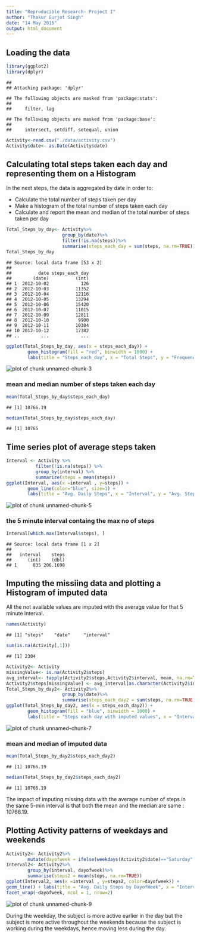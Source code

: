 ```yaml
---
title: "Reproducible Research- Project I"
author: "Thakur Gurjot Singh"
date: "14 May 2016"
output: html_document
---
```

## Loading the data

```r
library(ggplot2)
library(dplyr)
```

```
## 
## Attaching package: 'dplyr'
```

```
## The following objects are masked from 'package:stats':
## 
##     filter, lag
```

```
## The following objects are masked from 'package:base':
## 
##     intersect, setdiff, setequal, union
```

```r
Activity<-read.csv("./data/activity.csv")
Activity$date<- as.Date(Activity$date)
```

## Calculating total steps taken each day and representing them on a Histogram
In the next steps, the data is aggregated by date in order to:

- Calculate the total number of steps taken per day
- Make a histogram of the total number of steps taken each day
- Calculate and report the mean and median of the total number of steps taken per day

```r
Total_Steps_by_day<- Activity%>%
                     group_by(date)%>%
                     filter(!is.na(steps))%>%
                     summarise(steps_each_day = sum(steps, na.rm=TRUE))
Total_Steps_by_day
```

```
## Source: local data frame [53 x 2]
## 
##          date steps_each_day
##        (date)          (int)
## 1  2012-10-02            126
## 2  2012-10-03          11352
## 3  2012-10-04          12116
## 4  2012-10-05          13294
## 5  2012-10-06          15420
## 6  2012-10-07          11015
## 7  2012-10-09          12811
## 8  2012-10-10           9900
## 9  2012-10-11          10304
## 10 2012-10-12          17382
## ..        ...            ...
```


```r
ggplot(Total_Steps_by_day, aes(x = steps_each_day)) +
        geom_histogram(fill = "red", binwidth = 1000) +
        labs(title = "Steps_each_day", x = "Total Steps", y = "Frequency")
```

![plot of chunk unnamed-chunk-3](figure/unnamed-chunk-3-1.png)

### mean and median number of steps taken each day

```r
mean(Total_Steps_by_day$steps_each_day)
```

```
## [1] 10766.19
```

```r
median(Total_Steps_by_day$steps_each_day)
```

```
## [1] 10765
```


## Time series plot of average steps taken

```r
Interval <- Activity %>%
           filter(!is.na(steps)) %>%
           group_by(interval) %>%
           summarize(steps = mean(steps))
ggplot(Interval, aes(x =interval , y=steps)) +
        geom_line(color="blue", size=1) +
        labs(title = "Avg. Daily Steps", x = "Interval", y = "Avg. Steps per day")
```

![plot of chunk unnamed-chunk-5](figure/unnamed-chunk-5-1.png)

### the 5 minute interval containg the max no of steps

```r
Interval[which.max(Interval$steps), ]
```

```
## Source: local data frame [1 x 2]
## 
##   interval    steps
##      (int)    (dbl)
## 1      835 206.1698
```


## Imputing the missiing data and plotting a Histogram of imputed data
All the not available values are imputed with the average value for that 5 minute interval.

```r
names(Activity)
```

```
## [1] "steps"    "date"     "interval"
```

```r
sum(is.na(Activity[,1]))
```

```
## [1] 2304
```

```r
Activity2<- Activity
missingValue<- is.na(Activity2$steps)
avg_interval<- tapply(Activity2$steps,Activity2$interval, mean, na.rm=TRUE, simplify = TRUE)
Activity2$steps[missingValue] <- avg_interval[as.character(Activity2$interval[missingValue])]
Total_Steps_by_day2<- Activity2%>%
                     group_by(date)%>%
                     summarise(steps_each_day2 = sum(steps, na.rm=TRUE))
ggplot(Total_Steps_by_day2, aes(x = steps_each_day2)) +
        geom_histogram(fill = "blue", binwidth = 1000) +
        labs(title = "Steps each day with imputed values", x = "Interval", y = "Total steps")
```

![plot of chunk unnamed-chunk-7](figure/unnamed-chunk-7-1.png)

### mean and median of imputed data 

```r
mean(Total_Steps_by_day2$steps_each_day2)
```

```
## [1] 10766.19
```

```r
median(Total_Steps_by_day2$steps_each_day2)
```

```
## [1] 10766.19
```

The impact of imputing missing data with the average number of steps in the same 5-min interval is that both the mean and the median are same : 10766.19. 

## Plotting Activity patterns of weekdays and weekends

```r
Activity2<- Activity2%>%
        mutate(dayofweek = ifelse(weekdays(Activity2$date)=="Saturday" | weekdays(Activity2$date)=="Sunday", "Weekend", "Weekday"))
Interval2<- Activity2%>%
        group_by(interval, dayofweek)%>%
        summarise(steps2 = mean(steps, na.rm=TRUE))
ggplot(Interval2, aes(x =interval , y=steps2, color=dayofweek)) +  
geom_line() + labs(title = "Avg. Daily Steps by DayofWeek", x = "Interval", y = "No. of Steps") +
facet_wrap(~dayofweek, ncol = 1, nrow=2)
```

![plot of chunk unnamed-chunk-9](figure/unnamed-chunk-9-1.png)

During the weekday, the subject is more active earlier in the day but the subject is more active throughout the weekends because the subject is working during the weekdays, hence moving less during the day.
